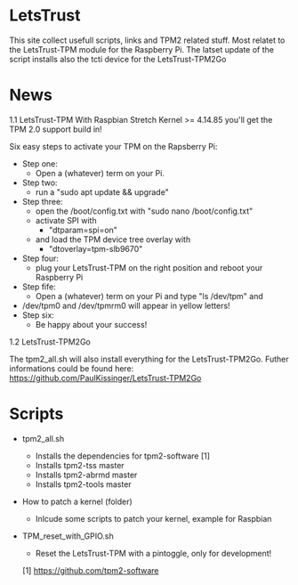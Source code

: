 # LetsTrust

This site collect usefull scripts, links and TPM2 related stuff.
Most relatet to the LetsTrust-TPM module for the Raspberry Pi.
The latset update of the script installs also the tcti device for the LetsTrust-TPM2Go

# News

1.1 LetsTrust-TPM
With Raspbian Stretch Kernel >= 4.14.85 you'll get the TPM 2.0 support build in!

Six easy steps to activate your TPM on the Rapsberry Pi:

* Step one:
  * Open a (whatever) term on your Pi.
* Step two:
   * run a "sudo apt update && upgrade"
* Step three:
    * open the /boot/config.txt with "sudo nano /boot/config.txt"
    * activate SPI with
       * "dtparam=spi=on"
    * and load the TPM device tree overlay with
       * "dtoverlay=tpm-slb9670"
* Step four:
  * plug your LetsTrust-TPM on the right position and reboot your Raspberry Pi
* Step fife:
  * Open a (whatever) term on your Pi and type "ls /dev/tpm" and
* /dev/tpm0 and /dev/tpmrm0 will appear in yellow letters!
* Step six:
  * Be happy about your success!

1.2 LetsTrust-TPM2Go

The tpm2_all.sh will also install everything for the LetsTrust-TPM2Go.
Futher informations could be found here:
https://github.com/PaulKissinger/LetsTrust-TPM2Go

# Scripts

* tpm2_all.sh
  * Installs the dependencies for tpm2-software [1]
  * Installs tpm2-tss master
  * Installs tpm2-abrmd master
  * Installs tpm2-tools master

* How to patch a kernel (folder)
  * Inlcude some scripts to patch your kernel, example for Raspbian

* TPM_reset_with_GPIO.sh
  * Reset the LetsTrust-TPM with a pintoggle, only for development!



  [1] https://github.com/tpm2-software
